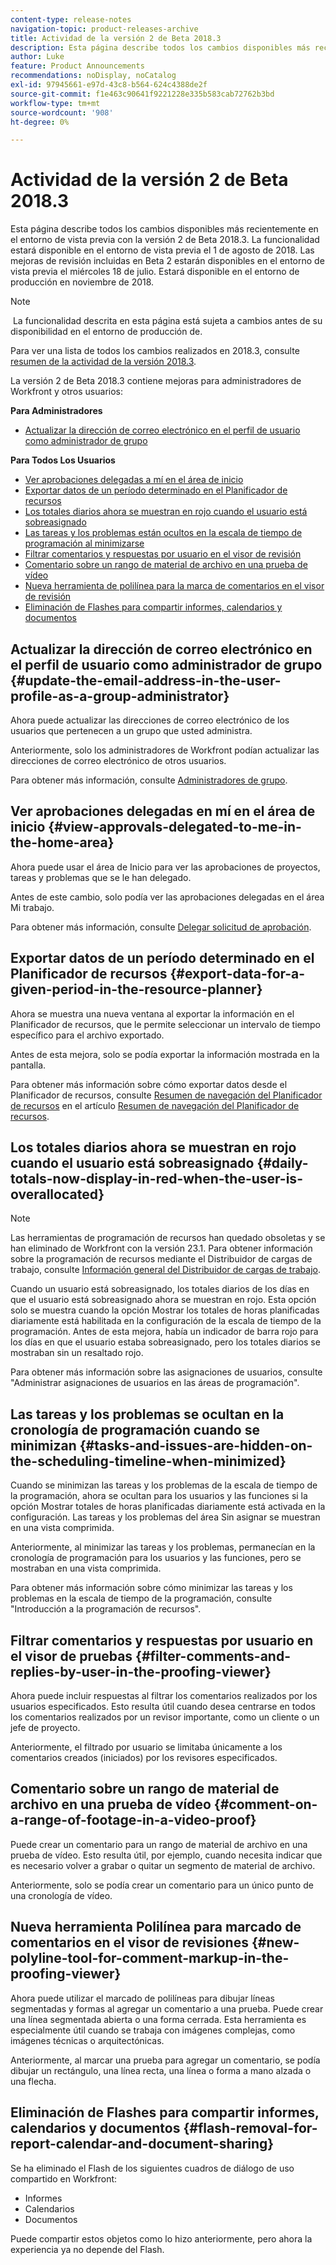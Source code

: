 ```yaml
---
content-type: release-notes
navigation-topic: product-releases-archive
title: Actividad de la versión 2 de Beta 2018.3
description: Esta página describe todos los cambios disponibles más recientemente en el entorno de vista previa con la versión 2 de Beta 2018.3. La funcionalidad estará disponible en el entorno de vista previa el 1 de agosto de 2018. Las mejoras de revisión incluidas en Beta 2 estarán disponibles en el entorno de vista previa el miércoles 18 de julio. Estará disponible en el entorno de producción en noviembre de 2018.
author: Luke
feature: Product Announcements
recommendations: noDisplay, noCatalog
exl-id: 97945661-e97d-43c8-b564-624c4388de2f
source-git-commit: f1e463c90641f9221228e335b583cab72762b3bd
workflow-type: tm+mt
source-wordcount: '908'
ht-degree: 0%

---
```


# Actividad de la versión 2 de Beta 2018.3

Esta página describe todos los cambios disponibles más recientemente en el entorno de vista previa con la versión 2 de Beta 2018.3. La funcionalidad estará disponible en el entorno de vista previa el 1 de agosto de 2018. Las mejoras de revisión incluidas en Beta 2 estarán disponibles en el entorno de vista previa el miércoles 18 de julio. Estará disponible en el entorno de producción en noviembre de 2018.

>[!NOTE]
>
> La funcionalidad descrita en esta página está sujeta a cambios antes de su disponibilidad en el entorno de producción de.

Para ver una lista de todos los cambios realizados en 2018.3, consulte  [resumen de la actividad de la versión 2018.3](../../../../product-announcements/product-releases/quarterly-release-archive/2018.3-release-activity/2018-3-release-activity-overview.md).

La versión 2 de Beta 2018.3 contiene mejoras para administradores de Workfront y otros usuarios:

**Para Administradores**

* [Actualizar la dirección de correo electrónico en el perfil de usuario como administrador de grupo](#update-the-email-address-in-the-user-profile-as-a-group-administrator)

**Para Todos Los Usuarios**

* [Ver aprobaciones delegadas a mí en el área de inicio](#view-approvals-delegated-to-me-in-the-home-area)
* [Exportar datos de un período determinado en el Planificador de recursos](#export-data-for-a-given-period-in-the-resource-planner)
* [Los totales diarios ahora se muestran en rojo cuando el usuario está sobreasignado](#daily-totals-now-display-in-red-when-the-user-is-overallocated)
* [Las tareas y los problemas están ocultos en la escala de tiempo de programación al minimizarse](#tasks-and-issues-are-hidden-on-the-scheduling-timeline-when-minimized)
* [Filtrar comentarios y respuestas por usuario en el visor de revisión](#filter-comments-and-replies-by-user-in-the-proofing-viewer)
* [Comentario sobre un rango de material de archivo en una prueba de vídeo](#comment-on-a-range-of-footage-in-a-video-proof)
* [Nueva herramienta de polilínea para la marca de comentarios en el visor de revisión](#new-polyline-tool-for-comment-markup-in-the-proofing-viewer)
* [Eliminación de Flashes para compartir informes, calendarios y documentos](#flash-removal-for-report-calendar-and-document-sharing)

## Actualizar la dirección de correo electrónico en el perfil de usuario como administrador de grupo {#update-the-email-address-in-the-user-profile-as-a-group-administrator}

Ahora puede actualizar las direcciones de correo electrónico de los usuarios que pertenecen a un grupo que usted administra. 

Anteriormente, solo los administradores de Workfront podían actualizar las direcciones de correo electrónico de otros usuarios. 

Para obtener más información, consulte [Administradores de grupo](../../../../administration-and-setup/manage-groups/group-roles/group-administrators.md).

## Ver aprobaciones delegadas en mí en el área de inicio {#view-approvals-delegated-to-me-in-the-home-area}

Ahora puede usar el área de Inicio para ver las aprobaciones de proyectos, tareas y problemas que se le han delegado.

Antes de este cambio, solo podía ver las aprobaciones delegadas en el área Mi trabajo.

Para obtener más información, consulte [Delegar solicitud de aprobación](../../../../review-and-approve-work/manage-approvals/delegate-approval-requests.md).

## Exportar datos de un período determinado en el Planificador de recursos {#export-data-for-a-given-period-in-the-resource-planner}

Ahora se muestra una nueva ventana al exportar la información en el Planificador de recursos, que le permite seleccionar un intervalo de tiempo específico para el archivo exportado.

Antes de esta mejora, solo se podía exportar la información mostrada en la pantalla.

Para obtener más información sobre cómo exportar datos desde el Planificador de recursos, consulte [Resumen de navegación del Planificador de recursos](../../../../resource-mgmt/resource-planning/resource-planner-navigation.md) en el artículo [Resumen de navegación del Planificador de recursos](../../../../resource-mgmt/resource-planning/resource-planner-navigation.md).

## Los totales diarios ahora se muestran en rojo cuando el usuario está sobreasignado {#daily-totals-now-display-in-red-when-the-user-is-overallocated}

>[!NOTE]
>
>Las herramientas de programación de recursos han quedado obsoletas y se han eliminado de Workfront con la versión 23.1. Para obtener información sobre la programación de recursos mediante el Distribuidor de cargas de trabajo, consulte [Información general del Distribuidor de cargas de trabajo](../../../../resource-mgmt/workload-balancer/overview-workload-balancer.md).

Cuando un usuario está sobreasignado, los totales diarios de los días en que el usuario está sobreasignado ahora se muestran en rojo. Esta opción solo se muestra cuando la opción Mostrar los totales de horas planificadas diariamente está habilitada en la configuración de la escala de tiempo de la programación. Antes de esta mejora, había un indicador de barra rojo para los días en que el usuario estaba sobreasignado, pero los totales diarios se mostraban sin un resaltado rojo.

Para obtener más información sobre las asignaciones de usuarios, consulte &quot;Administrar asignaciones de usuarios en las áreas de programación&quot;.

## Las tareas y los problemas se ocultan en la cronología de programación cuando se minimizan {#tasks-and-issues-are-hidden-on-the-scheduling-timeline-when-minimized}

Cuando se minimizan las tareas y los problemas de la escala de tiempo de la programación, ahora se ocultan para los usuarios y las funciones si la opción Mostrar totales de horas planificadas diariamente está activada en la configuración. Las tareas y los problemas del área Sin asignar se muestran en una vista comprimida.

Anteriormente, al minimizar las tareas y los problemas, permanecían en la cronología de programación para los usuarios y las funciones, pero se mostraban en una vista comprimida.

Para obtener más información sobre cómo minimizar las tareas y los problemas en la escala de tiempo de la programación, consulte  &quot;Introducción a la programación de recursos&quot;.

## Filtrar comentarios y respuestas por usuario en el visor de pruebas {#filter-comments-and-replies-by-user-in-the-proofing-viewer}

Ahora puede incluir respuestas al filtrar los comentarios realizados por los usuarios especificados. Esto resulta útil cuando desea centrarse en todos los comentarios realizados por un revisor importante, como un cliente o un jefe de proyecto.

Anteriormente, el filtrado por usuario se limitaba únicamente a los comentarios creados (iniciados) por los revisores especificados.

## Comentario sobre un rango de material de archivo en una prueba de vídeo {#comment-on-a-range-of-footage-in-a-video-proof}

Puede crear un comentario para un rango de material de archivo en una prueba de vídeo. Esto resulta útil, por ejemplo, cuando necesita indicar que es necesario volver a grabar o quitar un segmento de material de archivo.

Anteriormente, solo se podía crear un comentario para un único punto de una cronología de vídeo.

## Nueva herramienta Polilínea para marcado de comentarios en el visor de revisiones {#new-polyline-tool-for-comment-markup-in-the-proofing-viewer}

Ahora puede utilizar el marcado de polilíneas para dibujar líneas segmentadas y formas al agregar un comentario a una prueba. Puede crear una línea segmentada abierta o una forma cerrada. Esta herramienta es especialmente útil cuando se trabaja con imágenes complejas, como imágenes técnicas o arquitectónicas.

Anteriormente, al marcar una prueba para agregar un comentario, se podía dibujar un rectángulo, una línea recta, una línea o forma a mano alzada o una flecha.

## Eliminación de Flashes para compartir informes, calendarios y documentos {#flash-removal-for-report-calendar-and-document-sharing}

Se ha eliminado el Flash de los siguientes cuadros de diálogo de uso compartido en Workfront:

* Informes
* Calendarios
* Documentos

Puede compartir estos objetos como lo hizo anteriormente, pero ahora la experiencia ya no depende del Flash.
